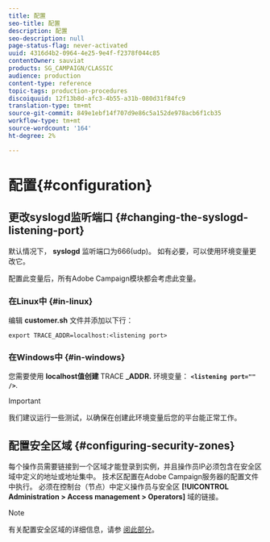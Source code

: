 ```yaml
---
title: 配置
seo-title: 配置
description: 配置
seo-description: null
page-status-flag: never-activated
uuid: 4316d4b2-0964-4e25-9e4f-f2378f044c85
contentOwner: sauviat
products: SG_CAMPAIGN/CLASSIC
audience: production
content-type: reference
topic-tags: production-procedures
discoiquuid: 12f13b8d-afc3-4b55-a31b-080d31f84fc9
translation-type: tm+mt
source-git-commit: 849e1ebf14f707d9e86c5a152de978acb6f1cb35
workflow-type: tm+mt
source-wordcount: '164'
ht-degree: 2%

---
```



# 配置{#configuration}

## 更改syslogd监听端口 {#changing-the-syslogd-listening-port}

默认情况下， **syslogd** 监听端口为666(udp)。 如有必要，可以使用环境变量更改它。

配置此变量后，所有Adobe Campaign模块都会考虑此变量。

### 在Linux中 {#in-linux}

编辑 **customer.sh** 文件并添加以下行：

```
export TRACE_ADDR=localhost:<listening port>
```

### 在Windows中 {#in-windows}

您需要使用 **localhost值创建** TRACE **_ADDR.** 环境变量： **`<listening port="" />`**.

>[!IMPORTANT]
>
>我们建议运行一些测试，以确保在创建此环境变量后您的平台能正常工作。

## 配置安全区域 {#configuring-security-zones}

每个操作员需要链接到一个区域才能登录到实例，并且操作员IP必须包含在安全区域中定义的地址或地址集中。 技术区配置在Adobe Campaign服务器的配置文件中执行。 必须在控制台（节点）中定义操作员与安全区 **[!UICONTROL Administration > Access management > Operators]** 域的链接。

>[!NOTE]
>
>有关配置安全区域的详细信息，请参 [阅此部分](../../installation/using/configuring-campaign-server.md#defining-security-zones)。
